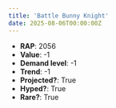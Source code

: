 ```yaml
---
title: 'Battle Bunny Knight'
date: 2025-08-06T00:00:00Z
---
```

- **RAP**: 2056
- **Value**: -1
- **Demand level**: -1
- **Trend**: -1
- **Projected?**: True
- **Hyped?**: True
- **Rare?**: True
